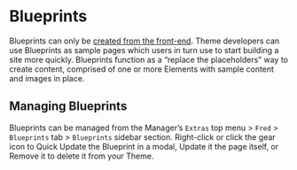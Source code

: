 # Blueprints

Blueprints can only be [created from the front-end](blueprints.md). Theme developers can use Blueprints as sample pages which users in turn use to start building a site more quickly. Blueprints function as a “replace the placeholders” way to create content, comprised of one or more Elements with sample content and images in place.

## Managing Blueprints

Blueprints can be managed from the Manager’s `Extras` top menu > `Fred` > `Blueprints` tab > `Blueprints` sidebar section. Right-click or click the gear icon to Quick Update the Blueprint in a modal, Update it the page itself, or Remove it to delete it from your Theme.
